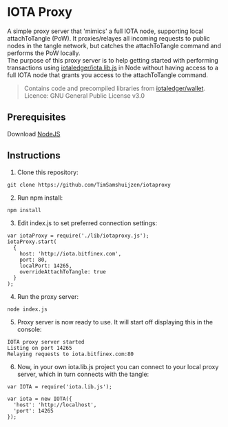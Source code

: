 
# IOTA Proxy

A simple proxy server that 'mimics' a full IOTA node, supporting local attachToTangle (PoW).
It proxies/relayes all incoming requests to public nodes in the tangle network, but catches the attachToTangle command and performs the PoW locally.  
The purpose of this proxy server is to help getting started with performing transactions using [iotaledger/iota.lib.js](https://github.com/iotaledger/iota.lib.js) in Node without having access to a full IOTA node that grants you access to the attachToTangle command. 
  
> Contains code and precompiled libraries from [iotaledger/wallet](https://github.com/iotaledger/wallet).  
> Licence: GNU General Public License v3.0
  
  
## Prerequisites

 Download [NodeJS](https://nodejs.org/en/download/)


## Instructions

1. Clone this repository:

  ```
  git clone https://github.com/TimSamshuijzen/iotaproxy
  ```

2. Run npm install:

  ```
  npm install
  ```

3. Edit index.js to set preferred connection settings:

  ```
  var iotaProxy = require('./lib/iotaproxy.js');
  iotaProxy.start(
    {
      host: 'http://iota.bitfinex.com', 
      port: 80, 
      localPort: 14265,
      overrideAttachToTangle: true
    }
  );
  ```

4. Run the proxy server:

  ```
  node index.js
  ```

5. Proxy server is now ready to use. It will start off displaying this in the console:

  ```
  IOTA proxy server started
  Listing on port 14265
  Relaying requests to iota.bitfinex.com:80  
  ```

6. Now, in your own iota.lib.js project you can connect to your local proxy server, which in turn connects with the tangle:

  ```
  var IOTA = require('iota.lib.js');

  var iota = new IOTA({
    'host': 'http://localhost',
    'port': 14265
  });
  ```


